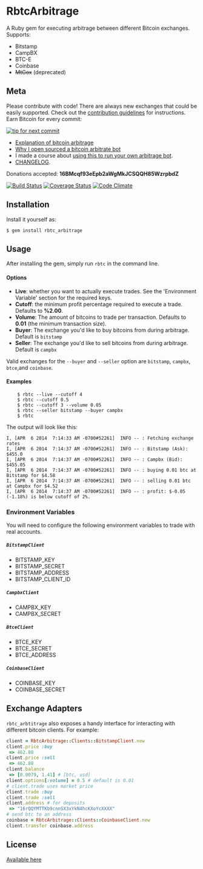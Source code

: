 # RbtcArbitrage

A Ruby gem for executing arbitrage between different Bitcoin exchanges. Supports:

- Bitstamp
- CampBX
- BTC-E
- Coinbase
- ~~MtGox~~ (deprecated)

## Meta

Please contribute with code! There are always new exchanges that could be easily supported.
Check out the [contribution guidelines](https://github.com/hstove/rbtc_arbitrage/blob/master/CONTRIBUTING.md)
for instructions. Earn Bitcoin for every commit:

[![tip for next commit](http://tip4commit.com/projects/698.svg)](http://tip4commit.com/projects/698)

- [Explanation of bitcoin arbitrage](http://hankstoever.com/posts/13-Everything-you-need-to-know-about-Bitcoin-arbitrage)
- [Why I open sourced a bitcoin arbitrate bot](http://hankstoever.com/posts/2-Why-I-open-sourced-a-bitcoin-arbitrage-bot)
- I made a course about [using this to run your own arbitrage bot](https://www.uludum.org/funds/2).
- [CHANGELOG](https://github.com/hstove/rbtc_arbitrage/releases).

Donations accepted: **16BMcqf93eEpb2aWgMkJCSQQH85WzrpbdZ**

[![Build Status](https://travis-ci.org/hstove/rbtc_arbitrage.png?branch=master)](https://travis-ci.org/hstove/rbtc_arbitrage)
[![Coverage Status](https://coveralls.io/repos/hstove/rbtc_arbitrage/badge.png)](https://coveralls.io/r/hstove/rbtc_arbitrage)
[![Code Climate](https://codeclimate.com/github/hstove/rbtc_arbitrage.png)](https://codeclimate.com/github/hstove/rbtc_arbitrage)

## Installation

Install it yourself as:

    $ gem install rbtc_arbitrage

## Usage

After installing the gem, simply run `rbtc` in the command line.

#### Options

- **Live**: whether you want to actually execute trades. See the 'Environment
Variable' section for the required keys.
- **Cutoff**: the minimum profit percentage required to execute a trade. Defaults to **%2.00**.
- **Volume**: The amount of bitcoins to trade per transaction. Defaults to **0.01** (the minimum transaction size).
- **Buyer**: The exchange you'd like to buy bitcoins from during arbitrage. Default is `bitstamp`
- **Seller**: The exchange you'd like to sell bitcoins from during arbitrage. Default is `campbx`

Valid exchanges for the `--buyer` and `--seller` option are `bitstamp`, `campbx`,
`btce`,and `coinbase`.

#### Examples

~~~
	$ rbtc --live --cutoff 4
	$ rbtc --cutoff 0.5
	$ rbtc --cutoff 3 --volume 0.05
	$ rbtc --seller bitstamp --buyer campbx
	$ rbtc
~~~

The output will look like this:

~~~
I, [APR  6 2014  7:14:33 AM -0700#52261]  INFO -- : Fetching exchange rates
I, [APR  6 2014  7:14:37 AM -0700#52261]  INFO -- : Bitstamp (Ask): $455.0
I, [APR  6 2014  7:14:37 AM -0700#52261]  INFO -- : Campbx (Bid): $455.05
I, [APR  6 2014  7:14:37 AM -0700#52261]  INFO -- : buying 0.01 btc at Bitstamp for $4.58
I, [APR  6 2014  7:14:37 AM -0700#52261]  INFO -- : selling 0.01 btc at Campbx for $4.52
I, [APR  6 2014  7:14:37 AM -0700#52261]  INFO -- : profit: $-0.05 (-1.18%) is below cutoff of 2%.
~~~

### Environment Variables

You will need to configure the following environment variables
to trade with real accounts.

##### `BitstampClient`

*   BITSTAMP_KEY
*   BITSTAMP_SECRET
*   BITSTAMP_ADDRESS
*   BITSTAMP_CLIENT_ID

##### `CampbxClient`

- CAMPBX_KEY
- CAMPBX_SECRET

##### `BtceClient`

*   BTCE_KEY
*   BTCE_SECRET
*   BTCE_ADDRESS

##### `CoinbaseClient`

*   COINBASE_KEY
*   COINBASE_SECRET

## Exchange Adapters

`rbtc_arbtitrage` also exposes a handy interface for interacting with different
bitcoin clients. For example:

~~~ruby
client = RbtcArbitrage::Clients::BitstampClient.new
client.price :buy
 => 462.88
client.price :sell
 => 462.88
client.balance
 => [0.0079, 1.41] # [btc, usd]
client.options[:volume] = 0.5 # default is 0.01
# client.trade uses market price
client.trade :buy
client.trade :sell
client.address # for deposits
 => "16rQQYMTTKb9cnnSX3xYkN4hcKXoYcXXXX"
# send btc to an address
coinbase = RbtcArbitrage::Clients::CoinbaseClient.new
client.transfer coinbase.address
~~~

## License

[Available here](LICENSE.txt)
